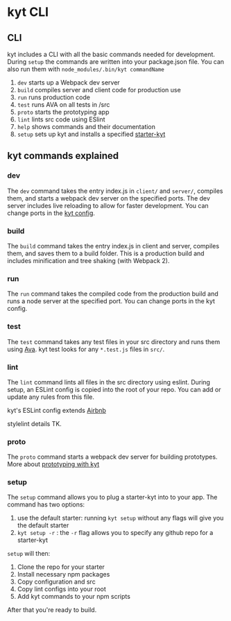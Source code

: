 # kyt CLI

## CLI
kyt includes a CLI with all the basic commands needed for development.
During `setup` the commands are written into your package.json file.
You can also run them with `node_modules/.bin/kyt commandName`

1. `dev` starts up a Webpack dev server
2. `build` compiles server and client code for production use
3. `run` runs production code
4. `test` runs AVA on all tests in /src
5. `proto` starts the prototyping app
6. `lint` lints src code using ESlint
7. `help` shows commands and their documentation 
8. `setup` sets up kyt and installs a specified [starter-kyt](/Starterkyts.md)

## kyt commands explained 

### dev
The `dev` command takes the entry index.js in `client/` and `server/`, compiles them, and starts a webpack dev server on the specified ports. The dev server includes live reloading to allow for faster development. 
You can change ports in the [kyt config](/config/kytConfig.md).

### build
The `build` command takes the entry index.js in client and server, compiles them, and saves them to a build folder. This is a production build and includes minification and tree shaking (with Webpack 2). 

### run
The `run` command takes the compiled code from the production build and runs a node server at the specified port. 
You can change ports in the kyt config.

### test
The `test` command takes any test files in your src directory and runs them using [Ava](https://github.com/avajs/ava). 
kyt test looks for any `*.test.js` files in `src/`.

### lint
The `lint` command lints all files in the src directory using eslint. 
During setup, an ESLint config is copied into the root of your repo. 
You can add or update any rules from this file. 

kyt's ESLint config extends [Airbnb](https://github.com/airbnb/javascript)

stylelint details TK.

### proto
The `proto` command starts a webpack dev server for building prototypes.
More about [prototyping with kyt](/prototype)

### setup
The `setup` command allows you to plug a starter-kyt into to your app. 
The command has two options:
1. use the default starter: running `kyt setup` without any flags will give you the default starter
2. `kyt setup -r` : the `-r` flag allows you to specify any github repo for a starter-kyt

`setup` will then:
1. Clone the repo for your starter
2. Install necessary npm packages
3. Copy configuration and src
4. Copy lint configs into your root
5. Add kyt commands to your npm scripts 

After that you're ready to build. 
